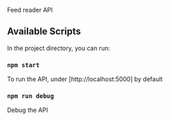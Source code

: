Feed reader API

## Available Scripts

In the project directory, you can run:

### `npm start`

To run the API, under [http://localhost:5000] by default

### `npm run debug`

Debug the API